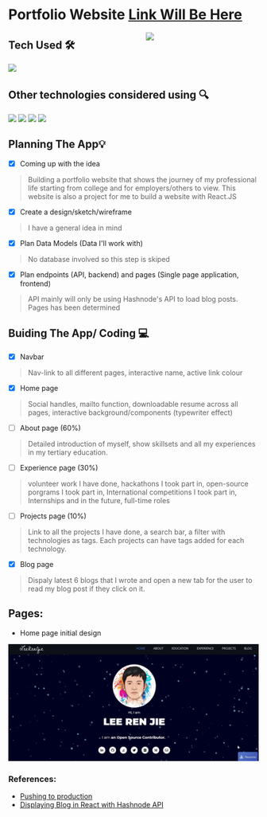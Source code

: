 # Portfolio Website [Link Will Be Here](https://www.google.com "Portfolio Website")
<img src="https://media.giphy.com/media/836HiJc7pgzy8iNXCn/giphy.gif" align="right"  width="45%"/>

## Tech Used 🛠
<p>
<img src="https://img.shields.io/badge/react%20-%2320232a.svg?&style=for-the-badge&logo=react" >
</p>

## Other technologies considered using 🔍
<p>
<img src="https://img.shields.io/badge/-Threejs%20-black?style=for-the-badge&logo=three.js">
<img src="https://img.shields.io/badge/-Firebasae%20-black?style=for-the-badge&logo=firebase">
<img src="https://img.shields.io/badge/-sass%20-black?style=for-the-badge&logo=sass">
  <img src="https://img.shields.io/badge/-mailchimp%20-black?style=for-the-badge&logo=mailchimp">
</p>

## Planning The App💡
- [x] Coming up with the idea
> Building a portfolio website that shows the journey of my professional life starting from college and for employers/others to view. This website is also a project for me to build a website with React.JS

- [x] Create a design/sketch/wireframe
> I have a general idea in mind

- [x] Plan Data Models (Data I'll work with)
> No database involved so this step is skiped

- [x] Plan endpoints (API, backend) and pages (Single page application, frontend)
> API mainly will only be using Hashnode's API to load blog posts. Pages has been determined

## Buiding The App/ Coding 💻
- [x] Navbar
> Nav-link to all different pages, interactive name, active link colour
- [x] Home page
>  Social handles, mailto function, downloadable resume across all pages,  interactive background/components (typewriter effect)
- [ ] About page (60%)
> Detailed introduction of myself, show skillsets and all my experiences in my tertiary education.
- [ ] Experience page (30%)
> volunteer work I have done, hackathons I took part in, open-source porgrams I took part in, International competitions I took part in, Internships and in the future, full-time roles
- [ ] Projects page (10%)
> Link to all the projects I have done, a search bar, a filter with technologies as tags. Each projects can have tags added for each technology.
- [x] Blog page
> Dispaly latest 6 blogs that I wrote and open a new tab for the user to read my blog post if they click on it.


## Pages:
- Home page initial design
<img src='https://github.com/LeeRenJie/LeeRenJie/blob/main/images/homepage.gif'/>

### References:
- [Pushing to production](https://dev.to/yuribenjamin/how-to-deploy-react-app-in-github-pages-2a1f)
- [Displaying Blog in React with Hashnode API](https://blog.rutikwankhade.dev/adding-your-blogs-on-a-portfolio-with-react-and-hashnode-api)


